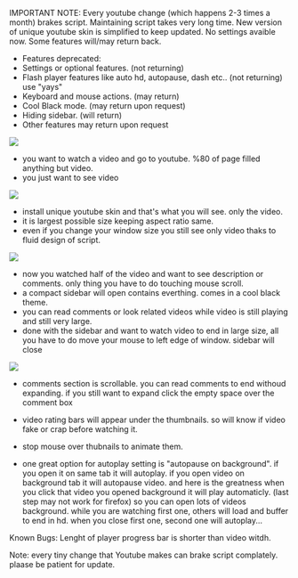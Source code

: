 IMPORTANT NOTE:
Every youtube change (which happens 2-3 times a month) brakes script. Maintaining script takes very long time. New version of unique youtube skin is simplified to keep updated. No settings avaible now. Some features will/may return back.
- Features deprecated:
- Settings or optional features. (not returning)
- Flash player features like auto hd, autopause, dash etc.. (not returning) use "yays"
- Keyboard and mouse actions. (may return)
- Cool Black mode. (may return upon request)
- Hiding sidebar. (will return)
- Other features may return upon request


![](http://i.imgur.com/Fr3eZE1.png) 
- you want to watch a video and go to youtube. %80 of page filled anything but video. 
- you just want to see video 


![](http://i.imgur.com/zb7TUKB.png)
- install unique youtube skin and that's what you will see. only the video. 
- it is largest possible size keeping aspect ratio same. 
- even if you change your window size you still see only video thaks to fluid design of script. 


![](http://i.imgur.com/p1qcLI8.png)
- now you watched half of the video and want to see description or comments. 
only thing you have to do touching mouse scroll.
- a compact sidebar will open contains everthing. comes in a cool black theme. 
- you can read comments or look related videos while video is still playing and still very large. 
- done with the sidebar and want to watch video to end in large size, all you have to do move your mouse to left edge of window. sidebar will close


![](http://i.imgur.com/1ay2Sdr.jpg)
- comments section is scrollable. you can read comments to end withoud expanding. if you still want to expand click the empty space over the comment box 
- video rating bars will appear under the thumbnails. so will know if video fake or crap before watching it. 
- stop mouse over thubnails to animate them. 


- one great option for autoplay setting is "autopause on background". if you open it on same tab it will autoplay. 
if you open video on background tab it will autopause video. and here is the greatness when you click that video you opened background it will play automaticly. (last step may not work for firefox) so you can open lots of videos background. while you are watching first one, others will load and buffer to end in hd. when you close first one, second one will autoplay... 

Known Bugs: 
Lenght of player progress bar is shorter than video witdh.

Note: every tiny change that Youtube makes can brake script complately. plaase be patient for update. 
